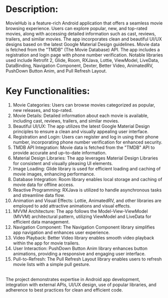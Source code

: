 # Description:
MovieHub is a feature-rich Android application that offers a seamless movie browsing experience. Users can explore popular, new, and top-rated movies, along with accessing detailed information such as cast, reviews, trailers, and similar movies. The app incorporates clean and beautiful UI/UX designs based on the latest Google Material Design guidelines. Movie data is fetched from the "TMDB" (The Movie Database) API. The app includes a registration and login page with phone number verification. Notable libraries used include Retrofit 2, Glide, Room, RXJava, Lottie, ViewModel, LiveData, DataBinding, Navigation Component, Dexter, Better Video, AnimatedRV, PushDown Button Anim, and Pull Refresh Layout.

# Key Functionalities:

1. Movie Categories: Users can browse movies categorized as popular, new releases, and top-rated.
2. Movie Details: Detailed information about each movie is available, including cast, reviews, trailers, and similar movies.
3. Beautiful UI/UX: The app utilizes the latest Google Material Design principles to ensure a clean and visually appealing user interface.
4. Registration and Login: Users can register and log in using their phone number, incorporating phone number verification for enhanced security.
5. TMDB API Integration: Movie data is fetched from the "TMDB" API to provide accurate and up-to-date information.
6. Material Design Libraries: The app leverages Material Design Libraries for consistent and visually pleasing UI elements.
7. Image Loading: Glide library is used for efficient loading and caching of movie images, enhancing performance.
8. Database Integration: Room library enables local storage and caching of movie data for offline access.
9. Reactive Programming: RXJava is utilized to handle asynchronous tasks and streamline data flow.
10. Animation and Visual Effects: Lottie, AnimatedRV, and other libraries are employed to add attractive animations and visual effects.
11. MVVM Architecture: The app follows the Model-View-ViewModel (MVVM) architectural pattern, utilizing ViewModel and LiveData for efficient data management.
12. Navigation Component: The Navigation Component library simplifies app navigation and enhances user experience.
13. Video Playback: Better Video library enables smooth video playback within the app for movie trailers.
14. User Interaction: PushDown Button Anim library enhances button animations, providing a responsive and engaging user interface.
15. Pull-to-Refresh: The Pull Refresh Layout library enables users to refresh movie lists with a simple pull gesture.
<br>
The project demonstrates expertise in Android app development, integration with external APIs, UI/UX design, use of popular libraries, and adherence to best practices for clean and efficient code.

